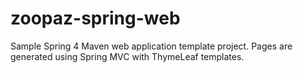 # zoopaz-spring-web
Sample Spring 4 Maven web application template project. Pages are generated using Spring MVC with ThymeLeaf templates.
